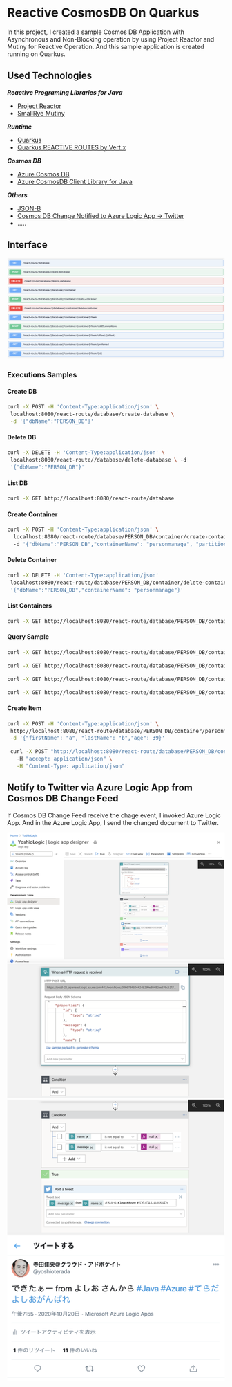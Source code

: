 # Reactive CosmosDB On Quarkus
In this project, I created a sample Cosmos DB Application with Asynchronous and Non-Blocking operation by using Project Reactor and Mutiny for Reactive Operation. And this sample application is created running on Quarkus.

## Used Technologies

***Reactive Programing Libraries for Java***

* [Project Reactor](https://projectreactor.io/)
* [SmallRye Mutiny](https://smallrye.io/smallrye-mutiny/)

***Runtime***

* [Quarkus](https://quarkus.io/guides/)
* [Quarkus REACTIVE ROUTES by Vert.x](https://quarkus.io/guides/reactive-routes)

***Cosmos DB***

* [Azure Cosmos DB](https://azure.microsoft.com/services/cosmos-db/?WT.mc_id=java-twitter-yoterada)
* [Azure CosmosDB Client Library for Java](https://azuresdkdocs.blob.core.windows.net/$web/java/azure-cosmos/4.7.0/index.html)

***Others***

* [JSON-B](http://json-b.net/)
* [Cosmos DB Change Notified to Azure Logic App -> Twitter](https://docs.microsoft.com/azure/logic-apps/?WT.mc_id=java-twitter-yoterada)
* .....

## Interface

![](./images/swagger-ui.png)

### Executions Samples

#### Create DB

```bash
curl -X POST -H 'Content-Type:application/json' \
 localhost:8080/react-route/database/create-database \
 -d '{"dbName":"PERSON_DB"}'
```

#### Delete DB

```bash
curl -X DELETE -H 'Content-Type:application/json' \
 localhost:8080/react-route//database/delete-database \ -d
 '{"dbName":"PERSON_DB"}'
```

#### List DB

```bash
curl -X GET http://localhost:8080/react-route/database
```

#### Create Container

```bash
curl -X POST -H 'Content-Type:application/json' \
  localhost:8080/react-route/database/PERSON_DB/container/create-container \ 
  -d '{"dbName":"PERSON_DB","containerName": "personmanage", "partitionName":"/lastName","requestUnit": 1000}'
```

#### Delete Container

```bash
curl -X DELETE -H 'Content-Type:application/json'
 localhost:8080/react-route/database/PERSON_DB/container/delete-container -d
 '{"dbName":"PERSON_DB","containerName": "personmanage"}'
```

#### List Containers

```bash
curl -X GET http://localhost:8080/react-route/database/PERSON_DB/container
```

#### Query Sample


```bash
curl -X GET http://localhost:8080/react-route/database/PERSON_DB/container/personmanage/item
```

```bash
curl -X GET http://localhost:8080/react-route/database/PERSON_DB/container/personmanage/item/offset/3
```

```bash
curl -X GET http://localhost:8080/react-route/database/PERSON_DB/container/personmanage/item/preferred
```

```bash
curl -X GET http://localhost:8080/react-route/database/PERSON_DB/container/personmanage/item/$ID
```

#### Create Item

```bash
curl -X POST -H 'Content-Type:application/json' \
 http://localhost:8080/react-route/database/PERSON_DB/container/personmanage/item/addItem \
 -d '{"firstName": "a", "lastName": "b","age": 39}'
```

```bash
 curl -X POST "http://localhost:8080/react-route/database/PERSON_DB/container/personmanage/item/addDummyItems"\ 
   -H "accept: application/json" \
   -H "Content-Type: application/json"
```




## Notify to Twitter via Azure Logic App from Cosmos DB Change Feed

If Cosmos DB Change Feed receive the chage event, I invoked Azure Logic App.
And in the Azure Logic App, I send the changed document to Twitter.


![](./images/Azure-Logic-App-1.png)
![](./images/Azure-Logic-App-2.png)
![](./images/Azure-Logic-App-3.png)
![](./images/twitte-notify.png)